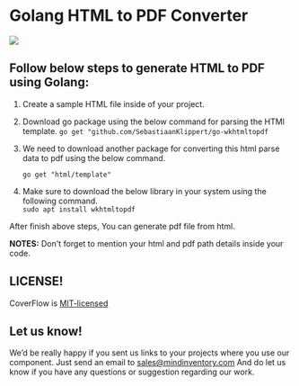 # Golang HTML to PDF Converter

<img src="https://raw.githubusercontent.com/Mindinventory/Golang-HTMLTOPDF-Converter/master/html-pdf.gif" >

## Follow below steps to generate HTML to PDF using Golang:

  1. Create a sample HTML file inside of your project.
  2. Download go package using the below command for parsing the HTMl template.
    ``go get "github.com/SebastiaanKlippert/go-wkhtmltopdf``
   
  3. We need to download another package for converting this html parse data to pdf using the below command.
    
       ``go get "html/template"``  
       
  4. Make sure to download the below library in your system using the following command.  
    ``sudo apt install wkhtmltopdf`` 
  
After finish above steps, You can generate pdf file from html. 

**NOTES:** Don't forget to mention your html and pdf path details inside your code.


## LICENSE!

CoverFlow is [MIT-licensed](https://github.com/mindinventory/Golang-HTMLTOPDF-Converter/blob/master/LICENSE)

## Let us know!
We’d be really happy if you sent us links to your projects where you use our component. Just send an email to sales@mindinventory.com And do let us know if you have any questions or suggestion regarding our work.
